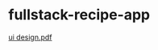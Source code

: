 ﻿# fullstack-recipe-app

[ui design.pdf](https://github.com/user-attachments/files/22957753/ui.design.pdf)
